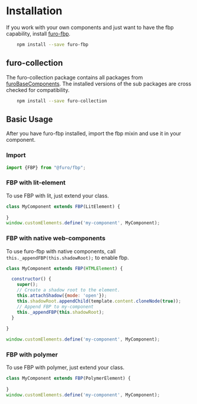 # Installation

If you work with your own components and just want to have the fbp capability, install [furo-fbp](/api/fbp/doc/FBP).

```bash
    npm install --save furo-fbp
```

## furo-collection

The furo-collection package contains all packages from [furoBaseComponents](/api/input/doc/). 
The installed versions of the sub packages are cross checked for compatibility.     
     
```bash
    npm install --save furo-collection
```




## Basic Usage
After you have furo-fbp installed, import the fbp mixin and use it in your component.

### Import
```javascript
import {FBP} from "@furo/fbp";
```

### FBP with lit-element
To use FBP with lit, just extend your class.
```javascript
class MyComponent extends FBP(LitElement) {
  
}
window.customElements.define('my-component', MyComponent);
```




### FBP with native web-components
To use furo-fbp with native components, call `this._appendFBP(this.shadowRoot);` to enable fbp.

```javascript
class MyComponent extends FBP(HTMLElement) {

  constructor() {
    super();
    // Create a shadow root to the element.
    this.attachShadow({mode: 'open'});
    this.shadowRoot.appendChild(template.content.cloneNode(true));
    // Append FBP to my-component
    this._appendFBP(this.shadowRoot);
  }
 
}

window.customElements.define('my-component', MyComponent);

```


### FBP with polymer
To use FBP with polymer, just extend your class.
```javascript
class MyComponent extends FBP(PolymerElement) {
  
}
window.customElements.define('my-component', MyComponent);
```
